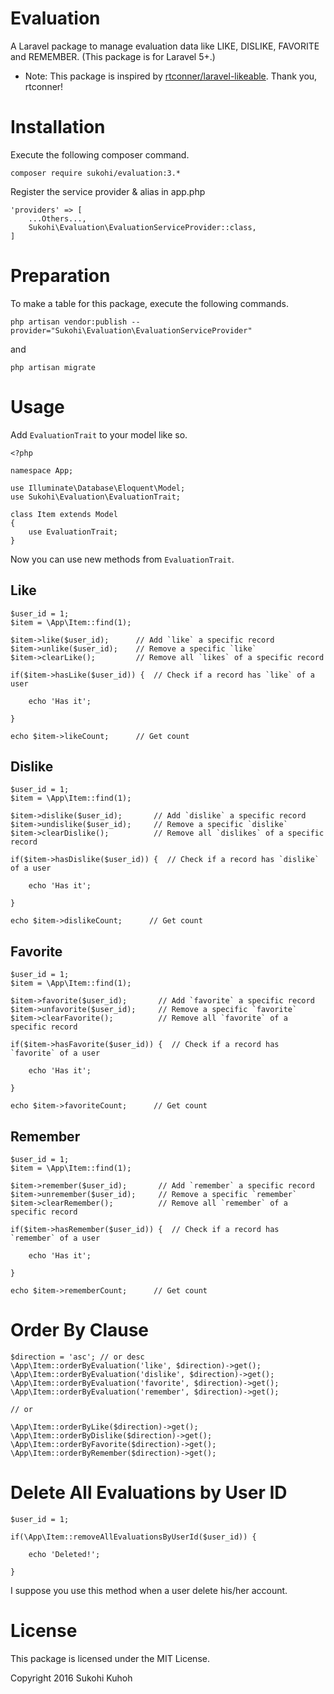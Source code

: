 # Evaluation
A Laravel package to manage evaluation data like LIKE, DISLIKE, FAVORITE and REMEMBER.
(This package is for Laravel 5+.)  

* Note: This package is inspired by [rtconner/laravel-likeable](https://github.com/rtconner/laravel-likeable). Thank you, rtconner!

# Installation

Execute the following composer command.

    composer require sukohi/evaluation:3.*

Register the service provider & alias in app.php

    'providers' => [
        ...Others...,  
        Sukohi\Evaluation\EvaluationServiceProvider::class,
    ]

# Preparation

To make a table for this package, execute the following commands.

    php artisan vendor:publish --provider="Sukohi\Evaluation\EvaluationServiceProvider"

and

    php artisan migrate

# Usage

Add `EvaluationTrait` to your model like so.

    <?php
    
    namespace App;
    
    use Illuminate\Database\Eloquent\Model;
    use Sukohi\Evaluation\EvaluationTrait;
    
    class Item extends Model
    {
        use EvaluationTrait;
    }

Now you can use new methods from `EvaluationTrait`.

## Like

    $user_id = 1;
    $item = \App\Item::find(1);
    
    $item->like($user_id);      // Add `like` a specific record
    $item->unlike($user_id);    // Remove a specific `like`
    $item->clearLike();         // Remove all `likes` of a specific record

    if($item->hasLike($user_id)) {  // Check if a record has `like` of a user

        echo 'Has it';

    }

    echo $item->likeCount;      // Get count
    
## Dislike

    $user_id = 1;
    $item = \App\Item::find(1);
    
    $item->dislike($user_id);       // Add `dislike` a specific record
    $item->undislike($user_id);     // Remove a specific `dislike`
    $item->clearDislike();          // Remove all `dislikes` of a specific record

    if($item->hasDislike($user_id)) {  // Check if a record has `dislike` of a user

        echo 'Has it';

    }

    echo $item->dislikeCount;      // Get count

## Favorite

    $user_id = 1;
    $item = \App\Item::find(1);
    
    $item->favorite($user_id);       // Add `favorite` a specific record
    $item->unfavorite($user_id);     // Remove a specific `favorite`
    $item->clearFavorite();          // Remove all `favorite` of a specific record

    if($item->hasFavorite($user_id)) {  // Check if a record has `favorite` of a user

        echo 'Has it';

    }

    echo $item->favoriteCount;      // Get count

## Remember

    $user_id = 1;
    $item = \App\Item::find(1);
    
    $item->remember($user_id);       // Add `remember` a specific record
    $item->unremember($user_id);     // Remove a specific `remember`
    $item->clearRemember();          // Remove all `remember` of a specific record

    if($item->hasRemember($user_id)) {  // Check if a record has `remember` of a user

        echo 'Has it';

    }

    echo $item->rememberCount;      // Get count

# Order By Clause

    $direction = 'asc'; // or desc
    \App\Item::orderByEvaluation('like', $direction)->get();
    \App\Item::orderByEvaluation('dislike', $direction)->get();
    \App\Item::orderByEvaluation('favorite', $direction)->get();
    \App\Item::orderByEvaluation('remember', $direction)->get();

    // or
    
    \App\Item::orderByLike($direction)->get();
    \App\Item::orderByDislike($direction)->get();
    \App\Item::orderByFavorite($direction)->get();
    \App\Item::orderByRemember($direction)->get();

# Delete All Evaluations by User ID

    $user_id = 1;

    if(\App\Item::removeAllEvaluationsByUserId($user_id)) {

        echo 'Deleted!';

    }

I suppose you use this method when a user delete his/her account. 

# License

This package is licensed under the MIT License.

Copyright 2016 Sukohi Kuhoh
